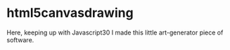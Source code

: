 # html5canvasdrawing
Here, keeping up with Javascript30 I made this little art-generator piece of software.
